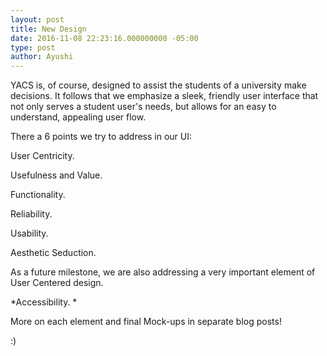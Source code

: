 ```yaml
---
layout: post
title: New Design
date: 2016-11-08 22:23:16.000000000 -05:00
type: post
author: Ayushi
---
```


YACS is, of course, designed to assist the students of a university make decisions. It follows that we emphasize a sleek, friendly user interface that not only serves a student user's needs, but allows for an easy to understand, appealing user flow.

There a 6 points we try to address in our UI:

User Centricity.

Usefulness and Value.

Functionality.

Reliability.

Usability.

Aesthetic Seduction.

As a future milestone, we are also addressing a very important element of User Centered design.

*Accessibility. *

More on each element and final Mock-ups in separate blog posts!

:)
